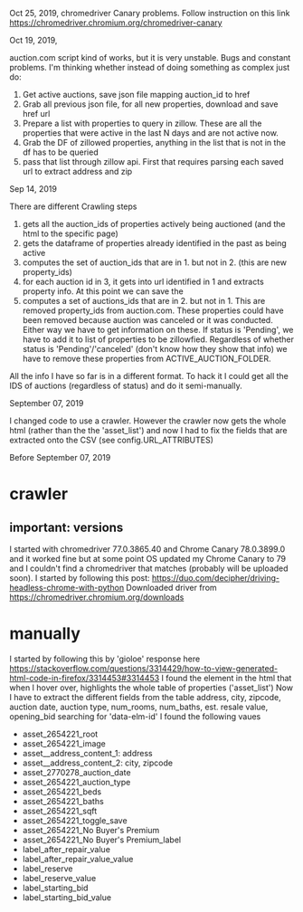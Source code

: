 Oct 25, 2019,
chromedriver Canary problems. Follow instruction on this link https://chromedriver.chromium.org/chromedriver-canary

Oct 19, 2019,

auction.com script kind of works, but it is very unstable. Bugs and constant problems.
I'm thinking whether instead of doing something as complex just do:
1. Get active auctions, save json file mapping auction_id to href
1. Grab all previous json file, for all new properties, download and save href url
1. Prepare a list with properties to query in zillow. These are all the properties that were active in the last
N days and are not active now.
1. Grab the DF of zillowed properties, anything in the list that is not in the df has to be queried
1. pass that list through zillow api. First that requires parsing each saved url to extract address and zip



Sep 14, 2019

There are different Crawling steps
1. gets all the auction_ids of properties actively being auctioned (and the html to the specific page)
2. gets the dataframe of properties already identified in the past as being active
3. computes the set of auction_ids that are in 1. but not in 2. (this are new property_ids)
4. for each auction id in 3, it gets into url identified in 1 and extracts property info. At this point
    we can save the 
5. computes a set of auctions_ids that are in 2. but not in 1. This are removed property_ids from 
    auction.com. These properties could have been removed because auction was canceled or it was conducted.
    Either way we have to get information on these. If status is 'Pending', we have to add it to list
    of properties to be zillowfied. Regardless of whether status is 'Pending'/'canceled' (don't know 
    how they show that info) we have to remove these properties from ACTIVE_AUCTION_FOLDER.
    
All the info I have so far is in a different format. To hack it I could get all the IDS of auctions
(regardless of status) and do it semi-manually. 

September 07, 2019

I changed code to use a crawler. However the crawler now gets the whole html (rather than the the 'asset_list')
and now I had to fix the fields that are extracted onto the CSV (see config.URL_ATTRIBUTES)

Before September 07, 2019

# crawler
## important: versions
I started with chromedriver 77.0.3865.40 and Chrome Canary 78.0.3899.0 and it worked fine but at some point
OS updated my Chrome Canary to 79 and I couldn't find a chromedriver that matches (probably will be uploaded
soon).
I started by following this post: 
https://duo.com/decipher/driving-headless-chrome-with-python
Downloaded driver from https://chromedriver.chromium.org/downloads


# manually
 I started by following this by 'gioloe' response here https://stackoverflow.com/questions/3314429/how-to-view-generated-html-code-in-firefox/3314453#3314453
 I found the element in the html that when I hover over, highlights the whole table of properties ('asset_list')
 Now I have to extract the different fields from the table
 address, city, zipcode, auction date, auction type, num_rooms, num_baths, est. resale value, opening_bid
 searching for 'data-elm-id' I found the following vaues
 
* asset_2654221_root
* asset_2654221_image
* asset_<number>_address_content_1: address
* asset_<number>_address_content_2: city, zipcode
* asset_2770278_auction_date
* asset_2654221_auction_type
* asset_2654221_beds
* asset_2654221_baths
* asset_2654221_sqft
* asset_2654221_toggle_save
* asset_2654221_No Buyer's Premium
* asset_2654221_No Buyer's Premium_label
* label_after_repair_value
* label_after_repair_value_value
* label_reserve
* label_reserve_value
* label_starting_bid
* label_starting_bid_value

